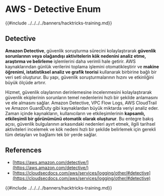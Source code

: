 # AWS - Detective Enum

{{#include ../../../../banners/hacktricks-training.md}}

## Detective

**Amazon Detective**, güvenlik soruşturma sürecini kolaylaştırarak **güvenlik sorunlarının veya olağandışı aktivitelerin kök nedenini analiz etme, araştırma ve belirleme** işlemlerini daha verimli hale getirir. AWS kaynaklarından günlük verilerini toplama işlemini otomatikleştirir ve **makine öğrenimi, istatistiksel analiz ve grafik teorisi** kullanarak birbirine bağlı bir veri seti oluşturur. Bu yapı, güvenlik soruşturmalarının hızını ve etkinliğini büyük ölçüde artırır.

Hizmet, güvenlik olaylarının derinlemesine incelenmesini kolaylaştırarak güvenlik ekiplerinin sorunların temel nedenlerini hızlı bir şekilde anlamasını ve ele almasını sağlar. Amazon Detective, VPC Flow Logs, AWS CloudTrail ve Amazon GuardDuty gibi kaynaklardan büyük miktarda veriyi analiz eder. Zaman içinde kaynakların, kullanıcıların ve etkileşimlerinin **kapsamlı, etkileşimli bir görünümünü otomatik olarak oluşturur**. Bu entegre bakış açısı, güvenlik bulgularının arkasındaki nedenleri ayırt etmek, ilgili tarihsel aktiviteleri incelemek ve kök nedeni hızlı bir şekilde belirlemek için gerekli tüm detayları ve bağlamı tek bir yerde sağlar.

## References

- [https://aws.amazon.com/detective/](https://aws.amazon.com/detective/)
- [https://cloudsecdocs.com/aws/services/logging/other/#detective](https://cloudsecdocs.com/aws/services/logging/other/#detective)

{{#include ../../../../banners/hacktricks-training.md}}
